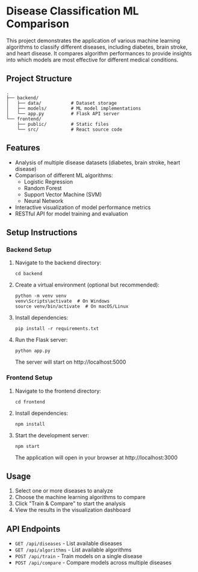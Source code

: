 # Disease Classification ML Comparison

This project demonstrates the application of various machine learning algorithms to classify different diseases, including diabetes, brain stroke, and heart disease. It compares algorithm performances to provide insights into which models are most effective for different medical conditions.

## Project Structure

```
.
├── backend/
│   ├── data/           # Dataset storage
│   ├── models/         # ML model implementations
│   └── app.py          # Flask API server
└── frontend/
    ├── public/         # Static files
    └── src/            # React source code
```

## Features

- Analysis of multiple disease datasets (diabetes, brain stroke, heart disease)
- Comparison of different ML algorithms:
  - Logistic Regression
  - Random Forest
  - Support Vector Machine (SVM)
  - Neural Network
- Interactive visualization of model performance metrics
- RESTful API for model training and evaluation

## Setup Instructions

### Backend Setup

1. Navigate to the backend directory:
   ```
   cd backend
   ```

2. Create a virtual environment (optional but recommended):
   ```
   python -m venv venv
   venv\Scripts\activate  # On Windows
   source venv/bin/activate  # On macOS/Linux
   ```

3. Install dependencies:
   ```
   pip install -r requirements.txt
   ```

4. Run the Flask server:
   ```
   python app.py
   ```
   The server will start on http://localhost:5000

### Frontend Setup

1. Navigate to the frontend directory:
   ```
   cd frontend
   ```

2. Install dependencies:
   ```
   npm install
   ```

3. Start the development server:
   ```
   npm start
   ```
   The application will open in your browser at http://localhost:3000

## Usage

1. Select one or more diseases to analyze
2. Choose the machine learning algorithms to compare
3. Click "Train & Compare" to start the analysis
4. View the results in the visualization dashboard

## API Endpoints

- `GET /api/diseases` - List available diseases
- `GET /api/algorithms` - List available algorithms
- `POST /api/train` - Train models on a single disease
- `POST /api/compare` - Compare models across multiple diseases 